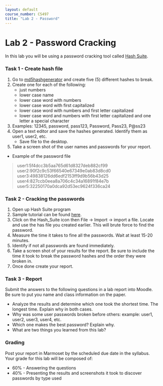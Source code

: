 ```yaml
---
layout: default
course_number: CS497
title: "Lab 2 - Password"
---
```


# Lab 2 - Password Cracking 

In this lab you will be using a password cracking tool called  [Hash Suite](https://hashsuite.openwall.net/).

### Task 1 - Create hash file 

1. Go to [md5hashgenerator](https://www.md5hashgenerator.com/) and create five (5) different hashes to break.
2. Create one for each of the following:
    - just numbers
    - lower case name
    - lower case word with numbers
    - lower case word with first capitalized
    - lower case word with numbers and first letter capitalized
    - lower case word and numbers with first letter capitalized and one letter a special
character
3. Examples: 12345, password, pass123, Password, Pass23, P@ss23
4. Open a text editor and save the hashes generated. Identify them as user1, user2, etc.
    - Save file to the desktop.
5. Take a screen shot of the user names and passwords for your report.

- Example of the password file

> user1:5f4dcc3b5aa765d61d8327deb882cf99 <br/>
> user2:90f2c9c53f66540e67349e0ab83d8cd0 <br/>
> user3:49838126dd6edf2153ff9d9b56b43d25 <br/>
> user4:827ccb0eea8a706c4c34a16891f84e7b <br/>
> user5:32250170a0dca92d53ec9624f336ca24 <br/>

### Task 2 - Cracking the passwords
1. Open up Hash Suite program
2. Sample tutorial can be found [here](https://hashsuite.openwall.net/tutorial).
3. Click on the Hash_Suite icon then File -&gt; Import -&gt; import a file. Locate and use the has
file you created earlier. This will brute force to find the password.
4. Measure the time it takes to fine all the passwords. Wait at least 15-20 minutes.
5. Identify if not all passwords are found immediately.
6. Take a screen shot of your results for the report. Be sure to include the time it took to
break the password hashes and the order they were broken in.
7. Once done create your report.

### Task 3 - Report

Submit the answers to the following questions in a lab report into Moodle. Be sure to put you
name and class information on the paper.
- Analyze the results and determine which one took the shortest time. The longest time.
Explain why in both cases.
- Why was some user passwords broken before others: example: user1, user2, user3, user4, etc.
- Which one makes the best password? Explain why.
- What are two things you learned from this lab?

### Grading

Post your report in Marmoset by the scheduled due date in the syllabus. Your grade for this lab will be composed of:
- 60% - Answering the questions
- 40% - Presenting the results and screenshots it took to discover passwords by type used

